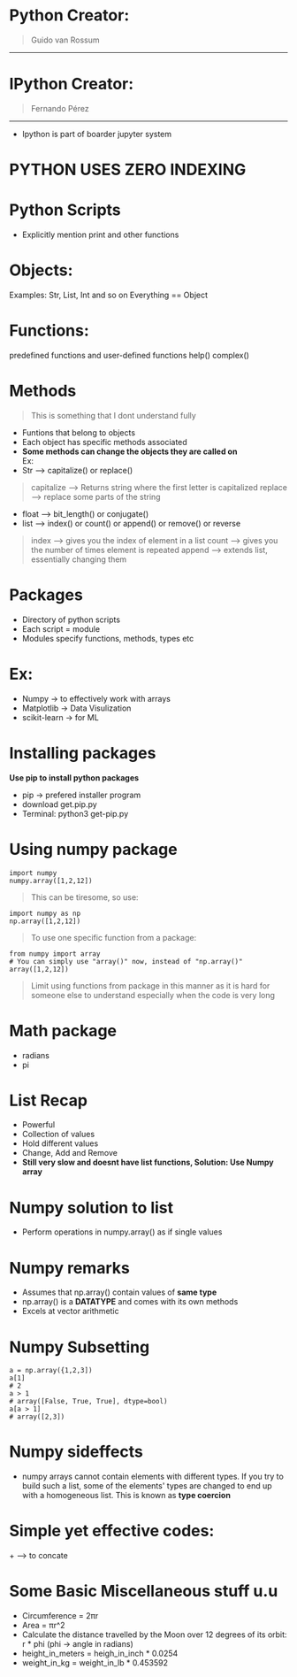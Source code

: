 # Python Creator:
>Guido van Rossum
***
# IPython Creator:
>Fernando Pérez
***
* Ipython is part of boarder jupyter system

# PYTHON USES ZERO INDEXING

# Python Scripts
* Explicitly mention print and other functions

# Objects:
Examples: Str, List, Int and so on
Everything == Object

# Functions:
predefined functions and user-defined functions
help()
complex()

# Methods
> This is something that I dont understand fully
* Funtions that belong to objects
* Each object has specific methods associated
* **Some methods can change the objects they are called on**\
Ex: 
* Str --> capitalize() or replace()
> capitalize --> Returns string where the first letter is capitalized
> replace --> replace some parts of the string
* float --> bit_length() or conjugate()
* list --> index() or count() or append() or remove() or reverse
> index --> gives you the index of element in a list
> count --> gives you the number of times element is repeated
> append --> extends list, essentially changing them

# Packages
* Directory of python scripts
* Each script = module
* Modules specify functions, methods, types etc
# Ex:
* Numpy -> to effectively work with arrays
* Matplotlib -> Data Visulization
* scikit-learn -> for ML
# Installing packages
**Use pip to install python packages**
* pip -> prefered installer program
* download get.pip.py
* Terminal: python3 get-pip.py
# Using numpy package
``` 
import numpy
numpy.array([1,2,12])
```
> This can be tiresome, so use:
```
import numpy as np
np.array([1,2,12])
```
> To use one specific function from a package:
```
from numpy import array
# You can simply use "array()" now, instead of "np.array()"
array([1,2,12])
```
> Limit using functions from package in this manner as it is hard for someone else to understand especially when the code is very long

# Math package
* radians
* pi

# List Recap
* Powerful
* Collection of values
* Hold different values
* Change, Add and Remove
* **Still very slow and doesnt have list functions, Solution: Use Numpy array**

# Numpy solution to list
* Perform operations in numpy.array() as if single values
# Numpy remarks
* Assumes that np.array() contain values of **same type**
* np.array() is a **DATATYPE** and comes with its own methods
* Excels at vector arithmetic
# Numpy Subsetting
```
a = np.array({1,2,3])
a[1]
# 2
a > 1
# array([False, True, True], dtype=bool)
a[a > 1]
# array([2,3])
```
# Numpy sideffects
* numpy arrays cannot contain elements with different types. If you try to build such a list, some of the elements' types are changed to end up with a homogeneous list. This is known as **type coercion**


# Simple yet effective codes:
\+ --> to concate

# Some Basic Miscellaneous stuff u.u
* Circumference = 2πr
* Area = πr^2
* Calculate the distance travelled by the Moon over 12 degrees of its orbit: r * phi (phi -> angle in radians)
* height_in_meters = heigh_in_inch * 0.0254
* weight_in_kg = weight_in_lb * 0.453592



